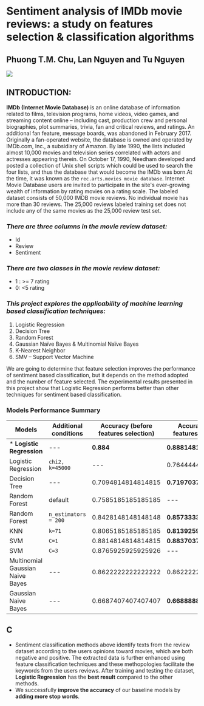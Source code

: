 # Sentiment analysis of IMDb movie reviews: a study on features selection & classification algorithms


## **Phuong T.M. Chu, Lan Nguyen and Tu Nguyen**

![](https://i.imgur.com/NjCp49S.png)

## INTRODUCTION:

**IMDb (Internet Movie Database)** is an online database of information related to films, television programs, home videos, video games, and streaming content online – including cast, production crew and personal biographies, plot summaries, trivia, fan and critical reviews, and ratings. An additional fan feature, message boards, was abandoned in February 2017. Originally a fan-operated website, the database is owned and operated by IMDb.com, Inc., a subsidiary of Amazon.
By late 1990, the lists included almost 10,000 movies and television series correlated with actors and actresses appearing therein. On October 17, 1990, Needham developed and posted a collection of Unix shell scripts which could be used to search the four lists, and thus the database that would become the IMDb was born.At the time, it was known as the `rec.arts.movies movie database`.
Internet Movie Database users are invited to participate in the site's ever-growing wealth of information by rating movies on a rating scale.
The labeled dataset consists of 50,000 IMDB movie reviews. No individual movie has more than 30 reviews. The 25,000 reviews labeled training set does not include any of the same movies as the 25,000 review test set. 

### *There are three columns in the movie review dataset:*
* Id
*	Review 
*	Sentiment

### *There are two classes in the movie review dataset:*
*	1 : >= 7 rating
*	0: <5 rating

### *This project explores the applicability of machine learning based classification techniques:*
1.	Logistic Regression
2.	Decision Tree
3.	Random Forest 
4.	Gaussian Naïve Bayes & Multinomial Naïve Bayes
5.	K-Nearest Neighbor
6.	SMV – Support Vector Machine

We are going to determine that feature selection improves the performance of sentiment based classification, but it depends on the method adopted and the number of feature selected. The experimental results presented in this project show that Logistic Regression performs better than other techniques for sentiment based classification.

### Models Performance Summary


| Models | Additional conditions |Accuracy (before features selection) | Accuracy (after features selection)|
| --- | --- | --- | --- |
| * **Logistic Regression** |---  | **0.884** |**0.8881481481481481**|
| Logistic Regression |`chi2, k=45000`  | --- | 0.7644444444444445 |
| Decision Tree |---  | 0.7094814814814815 | **0.7197037037037037** |
| Random Forest | default | 0.7585185185185185 | --- |
| Random Forest | `n_estimators = 200` | 0.8428148148148148 | **0.8573333333333333** |
| KNN | `k=71` | 0.8065185185185185 | **0.8139259259259259** |
| SVM | `C=1` | 0.8814814814814815 | **0.8837037037037037** |
| SVM | `C=3` | 0.8765925925925926 | --- |
| Multinomial Gaussian Naive Bayes | --- | 0.8622222222222222 | 0.8622222222222222 |
| Gaussian Naive Bayes | --- | 0.6687407407407407 | **0.6688888888888889** |

## C

* Sentiment classification methods above identify texts from the review dataset according to the users opinions toward movies, which are both negative and positive. The extracted data is further enhanced using feature classification techniques and these methopologies facilitate the keywords from the users reviews. After training and testing the dataset, **Logistic Regression** has the **best result** compared to the other methods.
* We successfully **improve the accuracy** of our baseline models by **adding more stop words**.

